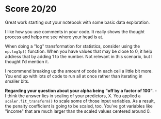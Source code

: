 # Score 20/20

Great work starting out your notebook with some basic data exploration.

I like how you use comments in your code. It really shows the thought process and helps me see where your head is at.

When doing a "log" transformation for statistics, consider using the `np.log1p()` function. When you have values that may be close to 0, it help address that by adding 1 to the number. Not relevant in this scenario, but I thought I'd mention it.

I recommend breaking up the amount of code in each cell a little bit more. You end up with lots of code to run all at once rather than iterating in smaller bits.

**Regarding your question about your alpha being "off by a factor of 100".** - I think the answer lies in scaling of your predictors, X. You applied a `scaler.fit_transform()` to scale some of those input variables. As a result, the penalty coefficient is going to be scaled, too.  You've got variables like "income" that are much larger than the scaled values centered around 0.
